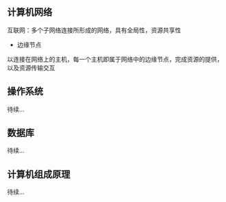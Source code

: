 ## 计算机网络

互联网：多个子网络连接所形成的网络，具有全局性，资源共享性

- 边缘节点

以连接在网络上的主机，每一个主机即属于网络中的边缘节点，完成资源的提供，以及资源传输交互

## 操作系统

待续...

## 数据库

待续...

## 计算机组成原理

待续...